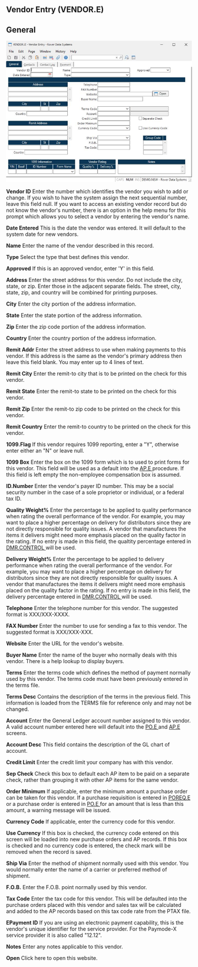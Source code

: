 ##  Vendor Entry (VENDOR.E)

<PageHeader />

##  General

![](./VENDOR-E-1.jpg)

**Vendor ID** Enter the number which identifies the vendor you wish to add or
change. If you wish to have the system assign the next sequential number,
leave this field null. If you want to access an existing vendor record but do
not know the vendor's number, there is an option in the help menu for this
prompt which allows you to select a vendor by entering the vendor's name.  
  
**Date Entered** This is the date the vendor was entered. It will default to
the system date for new vendors.  
  
**Name** Enter the name of the vendor described in this record.  
  
**Type** Select the type that best defines this vendor.  
  
**Approved** If this is an approved vendor, enter 'Y' in this field.  
  
**Address** Enter the street address for this vendor. Do not include the city,
state, or zip. Enter those in the adjacent separate fields. The street, city,
state, zip, and country will be combined for printing purposes.  
  
**City** Enter the city portion of the address information.  
  
**State** Enter the state portion of the address information.  
  
**Zip** Enter the zip code portion of the address information.  
  
**Country** Enter the country portion of the address information.  
  
**Remit Addr** Enter the street address to use when making payments to this
vendor. If this address is the same as the vendor's primary address then leave
this field blank. You may enter up to 4 lines of text.  
  
**Remit City** Enter the remit-to city that is to be printed on the check for
this vendor.  
  
**Remit State** Enter the remit-to state to be printed on the check for this
vendor.  
  
**Remit Zip** Enter the remit-to zip code to be printed on the check for this
vendor.  
  
**Remit Country** Enter the remit-to country to be printed on the check for
this vendor.  
  
**1099.Flag** If this vendor requires 1099 reporting, enter a "Y", otherwise
enter either an "N" or leave null.  
  
**1099 Box** Enter the box on the 1099 form which is to used to print forms for this vendor. This field will be used as a default into the [ AP.E ](../../../../../rover/AP-OVERVIEW/AP-ENTRY/AP-E/README.md) procedure. If this field is left empty the non-employee compensation box is assumed.   
  
**ID.Number** Enter the vendor's payer ID number. This may be a social
security number in the case of a sole proprietor or individual, or a federal
tax ID.  
  
**Quality Weight%** Enter the percentage to be applied to quality performance when rating the overall performance of the vendor. For example, you may want to place a higher percentage on delivery for distributors since they are not directly responsible for quality issues. A vendor that manufactures the items it delivers might need more emphasis placed on the quality factor in the rating. If no entry is made in this field, the qualtity percentage entered in [ DMR.CONTROL ](DMR-CONTROL/README.md) will be used.   
  
**Delivery Weight%** Enter the percentage to be applied to delivery performance when rating the overall performance of the vendor. For example, you may want to place a higher percentage on delivery for distributors since they are not directly responsible for quality issues. A vendor that manufactures the items it delivers might need more emphasis placed on the quality factor in the rating. If no entry is made in this field, the delivery percentage entered in [ DMR.CONTROL ](DMR-CONTROL/README.md) will be used.   
  
**Telephone** Enter the telephone number for this vendor. The suggested format
is XXX/XXX-XXXX.  
  
**FAX Number** Enter the number to use for sending a fax to this vendor. The
suggested format is XXX/XXX-XXX.  
  
**Website** Enter the URL for the vendor's website.  
  
**Buyer Name** Enter the name of the buyer who normally deals with this
vendor. There is a help lookup to display buyers.  
  
**Terms** Enter the terms code which defines the method of payment normally
used by this vendor. The terms code must have been previously entered in the
terms file.  
  
**Terms Desc** Contains the description of the terms in the previous field.
This information is loaded from the TERMS file for reference only and may not
be changed.  
  
**Account** Enter the General Ledger account number assigned to this vendor. A valid account number entered here will default into the [ PO.E ](PO-E/README.md) and [ AP.E ](../../../../../rover/AP-OVERVIEW/AP-ENTRY/AP-E/README.md) screens.   
  
**Account Desc** This field contains the description of the GL chart of
account.  
  
**Credit Limit** Enter the credit limit your company has with this vendor.  
  
**Sep Check** Check this box to default each AP item to be paid on a separate
check, rather than grouping it with other AP items for the same vendor.  
  
**Order Minimum** If applicable, enter the minimum amount a purchase order can be taken for this vendor. If a purchase requisition is entered in [ POREQ.E ](POREQ-E/README.md) or a purchase order is entered in [ PO.E ](PO-E/README.md) for an amount that is less than this amount, a warning message will be issued.   
  
**Currency Code** If applicable, enter the currency code for this vendor.  
  
**Use Currency** If this box is checked, the currency code entered on this
screen will be loaded into new purchase orders and AP records. If this box is
checked and no currency code is entered, the check mark will be removed when
the record is saved.  
  
**Ship Via** Enter the method of shipment normally used with this vendor. You
would normally enter the name of a carrier or preferred method of shipment.  
  
**F.O.B.** Enter the F.O.B. point normally used by this vendor.  
  
**Tax Code** Enter the tax code for this vendor. This will be defaulted into
the purchase orders placed with this vendor and sales tax will be calculated
and added to the AP records based on this tax code rate from the PTAX file.  
  
**EPayment ID** If you are using an electronic payment capability, this is the
vendor's unique identifier for the service provider. For the Paymode-X service
provider it is also called "12.12".  
  
**Notes** Enter any notes applicable to this vendor.  
  
**Open** Click here to open this website.  
  
  
<badge text= "Version 8.10.57" vertical="middle" />

<PageFooter />